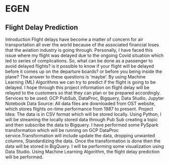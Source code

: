 # EGEN
## Flight Delay Prediction 
Introduction 
Flight delays have become a matter of concern for air transportation all over the world because of the associated financial loses that the aviation industry is going through. Personally, I have faced this issue where my flight was delayed due to the ongoing Covid situation which led to series of complications. So, what can be done as a passenger to avoid delayed flights? is it possible to know if your flight will be delayed before it comes up on the departure boards? or before you being inside the plane? The answer to these questions is ‘maybe’. By using Machine Learning (ML) Algorithms we can try to predict if the flight is going to be delayed. I hope through this project information on flight delay will be relayed to the customers so that they can plan or be prepared accordingly. 
Services to be used: GCP PubSub, DataProc, Bigquery, Data Studio, Jupyter Notebook
Data Source: All data files are downloaded from OST website, which stores flights on-time performance from 1987 to present.
Project Idea:
The data is in CSV format which will be stored locally.
Using Python, I will be streaming the locally stored data through Pub Sub creating a topic and then subscribe the data to Bigquery. I have performed some PySpark transformation  which 
will be running on GCP DataProc service.Transformation will include update the data, dropping unwanted columns, Standardizing the data.
Once the transformation is done then the data will be stored in BigQuery. I will be performing some visualization using Data Studio. 
Using Machine Learning Algorithm, the flight delay prediction will be performed.
